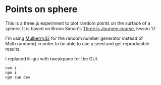 
# Points on sphere

This is a three.js experiment to plot random points on the surface of a sphere. It is based on Bruno Simon's [Three.js Journey course](https://threejs-journey.com/), lesson 17.

I'm using [Mulberry32](https://stackoverflow.com/a/47593316/778272) for the random number generator instead of Math.random() in order to be able to use a seed and get reproducible results.

I replaced lil-gui with tweakpane for the GUI.

```bash
nvm i
npm i
npm run dev
```
